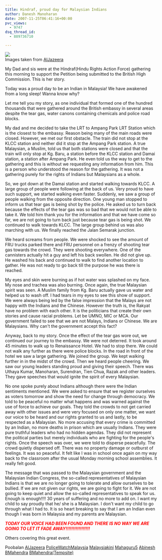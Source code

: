 ```yaml
---
title: Hindraf, proud day for Malaysian Indians
author: Danesh Manoharan
date: 2007-11-25T06:41:16+00:00
pvc_views:
  - 9747
dsq_thread_id:
  - 889736710

---
```

![][1]  
Images taken from [AlJazeera][2]

My Dad and sis were at the Hindraf(Hindu Rights Action Force) gathering this morning to support the Petition being submitted to the British High Commission. This is her story.

<meta http-equiv="CONTENT-TYPE" content="text/html; charset=utf-8" />

<title>
</title>

<meta name="GENERATOR" content="OpenOffice.org 2.3  (Linux)" />


<p style="margin-bottom: 0in">
  Today was a proud day to be an Indian in Malaysia! We have awakened from a long sleep! Wanna know why?
</p>

<p style="margin-bottom: 0in">
  Let me tell you my story, as one individual that formed one of the hundred thousands that were gathered around the British embassy in several areas despite the tear gas, water canons containing chemicals and police road blocks.
</p>

<p style="margin-bottom: 0in">
  My dad and me decided to take the LRT to Ampang Park LRT Station which is the closest to the embassy. Reason being many of the main roads were closed. However, we met our first obstacle. The train did not stop at the KLCC station and neither did it stop at the Ampang Park station. A true Malaysian, a Muslim, told us that both stations were closed and that the train will only stop at Kg. Baru, a station before the KLCC station and Damai station, a station after Ampang Park. He even told us the way to get to the gathering and this is without we requesting any information from him. This is a person who understood the reason for the gathering. It was not a gathering purely for the rights of Indians but Malaysians as a whole.
</p>

<p style="margin-bottom: 0in">
  So, we got down at the Damai station and started walking towards KLCC. A large group of people were following at the back of us. Very proud to have such support, we started walking even faster. Suddenly, we saw a group of people walking from the opposite direction. One young man stopped to inform us that tear gas is being shot by the police. He asked us to turn back because the effects of the tear gas was so bad that we would not be able to take it. We told him thank you for the information and that we have come so far, we are not going to turn back just because tear gas is being shot. We continued to walk towards KLCC. The large group behind us was also marching with us. We finally reached the Jalan Semarak junction.
</p>

<p style="margin-bottom: 0in">
  <!--more-->
</p>

<p style="margin-bottom: 0in">
  We heard screams from people. We were shocked to see the amount of FRU trucks parked there and FRU personnel on a frenzy of shooting tear gas towards the crowd. They were shooting everywhere. One of the cannisters actually hit a guy and left his back swollen. He did not give up. He washed his back and continued to walk to find another location to gather. He was not ready to go back till the purpose he was there is reached.
</p>

<p style="margin-bottom: 0in">
  My eyes and skin were burning as if hot water was splashed on my face. My nose and trachea was also burning. Once again, the true Malaysian spirit was seen. A Muslim family from Kg. Baru actually gave us water and helped us to wash off. I had tears in my eyes to see this show of support. We were always being led by the false impression that the Malays are not happy with the Indians and the Chinese. However the truth is, the Rakyat have no problem with each other. It is the politicians that create their own stories and cause racial problems. Let be UMNO, MIC or MCA. Our government failed to see that we are not Malays, Indians or Chinese. We are Malaysians. Why can't the government accept this fact?
</p>

<p style="margin-bottom: 0in">
  Anyway, back to my story. Once the effect of the tear gas wore out, we continued our journey to the embassy. We were not deterred. It took around 45 minutes to walk up to Renaissance Hotel. We had to stop there. We could not walk any further as there were police blocks. In the road in front of the hotel we saw a large gathering. We joined the group. We kept walking further in in the midst of the crowd. Then we heard people cheering. We saw our young leaders standing proud and giving their speech. There was Uthaya Kumar, Manoharan, Surendran, Tien Chua, Razak and other leaders. They gave speeches that would ignite the spirit of every Malaysian.
</p>

<p style="margin-bottom: 0in">
  No one spoke purely about Indians although there were the Indian sentiments mentioned. We were asked to ensure that we register ourselves as voters tomorrow and show the need for change through democracy. We told to be peaceful no matter what happens and was warned against the use of force to achieve our goals. They told the crowds to not get carried away with other issues and were very focused on only one matter, we want our voice to be heard and our rights granted to us and lastly, to be respected as a Malaysian. No more accusing that every crime is committed by an Indian, no more deaths in prison which are usually Indians. They were pure truthful leaders who had no hidden agendas. They did not represent the political parties but merely individuals who are fighting for the people's rights. Once the speech was over, we were told to disperse peacefully. The crowd quietly dispersed off. There was no property damage or outburst of feelings. It was so peaceful. It felt like I was in school once again on my way back to the classroom after the usual Monday morning school assemblies. It really felt good.
</p>

<p style="margin-bottom: 0in">
  The message that was passed to the Malaysian government and the Malaysian Indian Congress, the so-called representatives of Malaysian Indians is that we are no longer going to tolerate and allow ourselves to be bullied. If we are not given our rights, we are going to fight for it. We are not going to keep quiet and allow the so-called representatives to speak for us. Enough is enough!!!! 30 years of suffering and no more to add on. I want my child to say proudly that he/ she is a Malaysian. I don't want my child to go through what I had to. It is so heart breaking to say that I am an Indian even though I was born in Malaysia and my parents are Malaysian.
</p>

<p style="margin-bottom: 0in">
  <font color="#ff0000"><em><strong>TODAY OUR VOICE HAD BEEN FOUND AND THERE IS NO WAY WE ARE GOING TO LET IT FADE AWAY!!!!!!!!!!!!!!!!!</strong></em></font>
</p>

Others covering this great event.

Poobalan [AlJazeera][2] [PoliceWatchMalaysia][3] [Malaysiakini][4] [Mahaguru5][5] [Abinesh][6] [BMahendra][7] [BMahendra(Tempsite)][8]

 [1]: http://img264.imageshack.us/img264/453/1234006151ia7.jpg
 [2]: http://english.aljazeera.net/NR/exeres/53685CBD-40D4-4AC3-B354-73BBC2DA7D51.htm
 [3]: http://www.policewatchmalaysia.com/
 [4]: http://www.malaysiakini.com/
 [5]: http://mahaguru58.blogspot.com/
 [6]: http://www.abinesh.com/delirium/
 [7]: http://www.bmahendran.com/blog/index.php
 [8]: http://novinthen.com/blog/